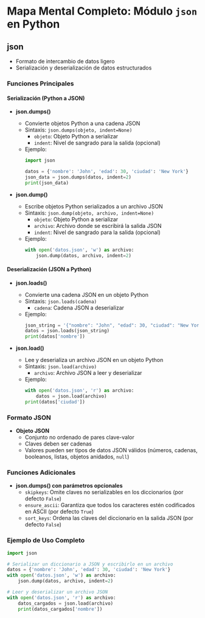 
# Mapa Mental Completo: Módulo `json` en Python

## json
- Formato de intercambio de datos ligero
- Serialización y deserialización de datos estructurados

### Funciones Principales

#### Serialización (Python a JSON)

- **json.dumps()**
  - Convierte objetos Python a una cadena JSON
  - Sintaxis: `json.dumps(objeto, indent=None)`
    - `objeto`: Objeto Python a serializar
    - `indent`: Nivel de sangrado para la salida (opcional)
  - Ejemplo:
    ```python
    import json
    
    datos = {'nombre': 'John', 'edad': 30, 'ciudad': 'New York'}
    json_data = json.dumps(datos, indent=2)
    print(json_data)
    ```
  
- **json.dump()**
  - Escribe objetos Python serializados a un archivo JSON
  - Sintaxis: `json.dump(objeto, archivo, indent=None)`
    - `objeto`: Objeto Python a serializar
    - `archivo`: Archivo donde se escribirá la salida JSON
    - `indent`: Nivel de sangrado para la salida (opcional)
  - Ejemplo:
    ```python
    with open('datos.json', 'w') as archivo:
        json.dump(datos, archivo, indent=2)
    ```

#### Deserialización (JSON a Python)

- **json.loads()**
  - Convierte una cadena JSON en un objeto Python
  - Sintaxis: `json.loads(cadena)`
    - `cadena`: Cadena JSON a deserializar
  - Ejemplo:
    ```python
    json_string = '{"nombre": "John", "edad": 30, "ciudad": "New York"}'
    datos = json.loads(json_string)
    print(datos['nombre'])
    ```

- **json.load()**
  - Lee y deserializa un archivo JSON en un objeto Python
  - Sintaxis: `json.load(archivo)`
    - `archivo`: Archivo JSON a leer y deserializar
  - Ejemplo:
    ```python
    with open('datos.json', 'r') as archivo:
        datos = json.load(archivo)
    print(datos['ciudad'])
    ```

### Formato JSON

- **Objeto JSON**
  - Conjunto no ordenado de pares clave-valor
  - Claves deben ser cadenas
  - Valores pueden ser tipos de datos JSON válidos (números, cadenas, booleanos, listas, objetos anidados, `null`)

### Funciones Adicionales

- **json.dumps() con parámetros opcionales**
  - `skipkeys`: Omite claves no serializables en los diccionarios (por defecto `False`)
  - `ensure_ascii`: Garantiza que todos los caracteres estén codificados en ASCII (por defecto `True`)
  - `sort_keys`: Ordena las claves del diccionario en la salida JSON (por defecto `False`)

### Ejemplo de Uso Completo

```python
import json

# Serializar un diccionario a JSON y escribirlo en un archivo
datos = {'nombre': 'John', 'edad': 30, 'ciudad': 'New York'}
with open('datos.json', 'w') as archivo:
    json.dump(datos, archivo, indent=2)

# Leer y deserializar un archivo JSON
with open('datos.json', 'r') as archivo:
    datos_cargados = json.load(archivo)
    print(datos_cargados['nombre'])
